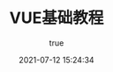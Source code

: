 ---
pageComponent:
  name: Catalogue
  data:
    path: VUE基础教程
    imgUrl: /article-img/vue.png
    description: 本章内容为博主在原教程基础上添加学习笔记，教程版权归原作者所有。来源：<a href='https://www.runoob.com/vue2/' target='_blank'>vue教程</a>
title: VUE基础教程
date: 2021-07-12 15:24:34
permalink: /base/vue
article: false
comment: false
editLink: false
author:
  name: alva-yky
  link: https://github.com/xiaoyang-web
---